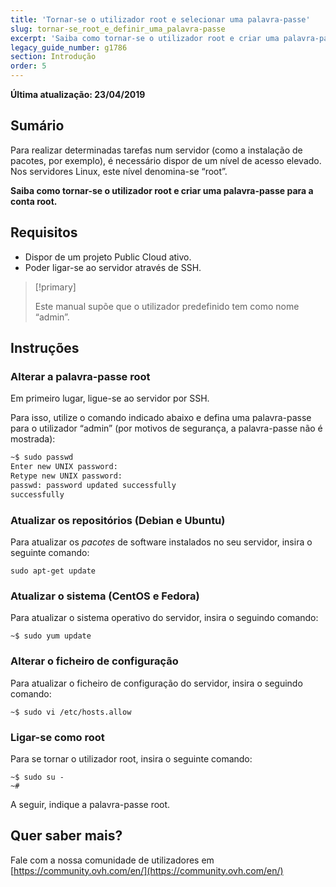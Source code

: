 ```yaml
---
title: 'Tornar-se o utilizador root e selecionar uma palavra-passe'
slug: tornar-se_root_e_definir_uma_palavra-passe
excerpt: 'Saiba como tornar-se o utilizador root e criar uma palavra-passe para a conta root'
legacy_guide_number: g1786
section: Introdução
order: 5
---
```


**Última atualização: 23/04/2019**

## Sumário

Para realizar determinadas tarefas num servidor (como a instalação de pacotes, por exemplo), é necessário dispor de um nível de acesso elevado. Nos servidores Linux, este nível denomina-se “root”.

**Saiba como tornar-se o utilizador root e criar uma palavra-passe para a conta root.**

## Requisitos

* Dispor de um projeto Public Cloud ativo.
* Poder ligar-se ao servidor através de SSH.

> [!primary]
>
> Este manual supõe que o utilizador predefinido tem como nome “admin”.
>

## Instruções

### Alterar a palavra-passe root

Em primeiro lugar, ligue-se ao servidor por SSH.

Para isso, utilize o comando indicado abaixo e defina uma palavra-passe para o utilizador “admin” (por motivos de segurança, a palavra-passe não é mostrada):

```sh
~$ sudo passwd
Enter new UNIX password:
Retype new UNIX password:
passwd: password updated successfully 
successfully
```

### Atualizar os repositórios (Debian e Ubuntu)

Para atualizar os _pacotes_ de software instalados no seu servidor, insira o seguinte comando:

```
sudo apt-get update
```

### Atualizar o sistema (CentOS e Fedora)

Para atualizar o sistema operativo do servidor, insira o seguindo comando:

```
~$ sudo yum update
```

### Alterar o ficheiro de configuração

Para atualizar o ficheiro de configuração do servidor, insira o seguindo comando:

```
~$ sudo vi /etc/hosts.allow
```

### Ligar-se como root

Para se tornar o utilizador root, insira o seguinte comando:

```
~$ sudo su -
~#
```

A seguir, indique a palavra-passe root.

## Quer saber mais?

Fale com a nossa comunidade de utilizadores em [https://community.ovh.com/en/](https://community.ovh.com/en/)